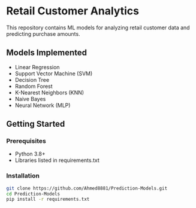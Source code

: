 # Retail Customer Analytics

This repository contains ML models for analyzing retail customer data and predicting purchase amounts.

## Models Implemented
- Linear Regression
- Support Vector Machine (SVM)
- Decision Tree
- Random Forest
- K-Nearest Neighbors (KNN)
- Naive Bayes
- Neural Network (MLP)

## Getting Started

### Prerequisites
- Python 3.8+
- Libraries listed in requirements.txt

### Installation
```bash
git clone https://github.com/Ahmed8881/Prediction-Models.git
cd Prediction-Models
pip install -r requirements.txt